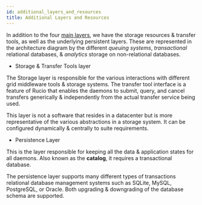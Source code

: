 ```yaml
---
id: additional_layers_and_resources
title: Additional Layers and Resources
---
```


In addition to the four [main layers](started/main_components.md), we have the storage
resources & transfer tools, as well as the underlying persistent layers. These
are represented in the architecture diagram by the different *queuing systems*,
*transactional* relational databases, & *analytics* storage on non-relational
databases.

- Storage & Transfer Tools layer

The Storage layer is responsible for the various interactions with different
grid middleware tools & storage systems. The transfer tool interface is a
feature of Rucio that enables the daemons to submit, query, and cancel transfers
generically & independently from the actual transfer service being used.

This layer is not a software that resides in a datacenter but is more
representative of the various abstractions in a storage system. It can be
configured dynamically & centrally to suite requirements.

- Persistence Layer

This is the layer responsible for keeping all the data & application states for
all daemons. Also known as the **catalog**, it requires a transactional
database.

The persistence layer supports many different types of transactions relational
database management systems such as SQLite, MySQL, PostgreSQL, or Oracle. Both
upgrading & downgrading of the database schema are supported.

